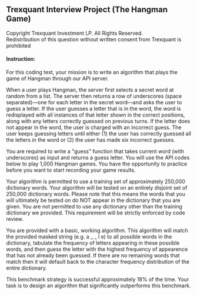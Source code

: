 ## Trexquant Interview Project (The Hangman Game)


Copyright Trexquant Investment LP. All Rights Reserved.<br>
Redistribution of this question without written consent from Trexquant is prohibited

#### Instruction:
For this coding test, your mission is to write an algorithm that plays the game of Hangman through our API server.

When a user plays Hangman, the server first selects a secret word at random from a list. The server then returns a row of underscores (space separated)—one for each letter in the secret word—and asks the user to guess a letter. If the user guesses a letter that is in the word, the word is redisplayed with all instances of that letter shown in the correct positions, along with any letters correctly guessed on previous turns. If the letter does not appear in the word, the user is charged with an incorrect guess. The user keeps guessing letters until either (1) the user has correctly guessed all the letters in the word or (2) the user has made six incorrect guesses.

You are required to write a "guess" function that takes current word (with underscores) as input and returns a guess letter. You will use the API codes below to play 1,000 Hangman games. You have the opportunity to practice before you want to start recording your game results.

Your algorithm is permitted to use a training set of approximately 250,000 dictionary words. Your algorithm will be tested on an entirely disjoint set of 250,000 dictionary words. Please note that this means the words that you will ultimately be tested on do NOT appear in the dictionary that you are given. You are not permitted to use any dictionary other than the training dictionary we provided. This requirement will be strictly enforced by code review.

You are provided with a basic, working algorithm. This algorithm will match the provided masked string (e.g. a _ _ l e) to all possible words in the dictionary, tabulate the frequency of letters appearing in these possible words, and then guess the letter with the highest frequency of appearence that has not already been guessed. If there are no remaining words that match then it will default back to the character frequency distribution of the entire dictionary.

This benchmark strategy is successful approximately 18% of the time. Your task is to design an algorithm that significantly outperforms this benchmark.

